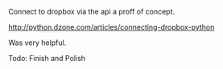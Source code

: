 Connect to dropbox via the api a proff of concept.

http://python.dzone.com/articles/connecting-dropbox-python

Was very helpful.

Todo: Finish and Polish